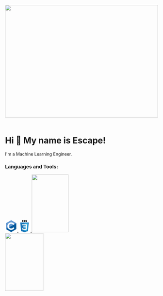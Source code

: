 <img src="https://user-images.githubusercontent.com/36128807/168691429-69452b8f-c569-4885-9491-dd3889688c32.gif" width="100%" height="370">
<br></br>
<h1>Hi 👋 My name is Escape!</h1>

I'm a Machine Learning Engineer.

<h3 align="left">Languages and Tools:</h3>
<p align="left"> <a href="https://www.cprogramming.com/" target="_blank" rel="noreferrer"> <img src="https://raw.githubusercontent.com/devicons/devicon/master/icons/c/c-original.svg" alt="c" width="40" height="40"/> </a> <a href="https://www.w3schools.com/css/" target="_blank" rel="noreferrer"> <img src="https://raw.githubusercontent.com/devicons/devicon/master/icons/css3/css3-original-wordmark.svg" alt="css3" width="40" height="40"/>

<img height="190px" src="https://github-readme-stats.vercel.app/api?username=SotirisKar&show_icons=true&hide=&count_private=true&title_color=0891b2&text_color=ffffff&icon_color=0891b2&bg_color=1c1917&hide_border=true&show_icons=true" style="width:49%;"/>
	<img height="190px" src="https://github-readme-stats.vercel.app/api/top-langs/?username=SotirisKar&show_icons=true&hide=&count_private=true&title_color=0891b2&text_color=ffffff&icon_color=0891b2&layout=compact&bg_color=1c1917&langs_count=10&hide_border=true&show_icons=true" style="width:50%;"/>
</p>

